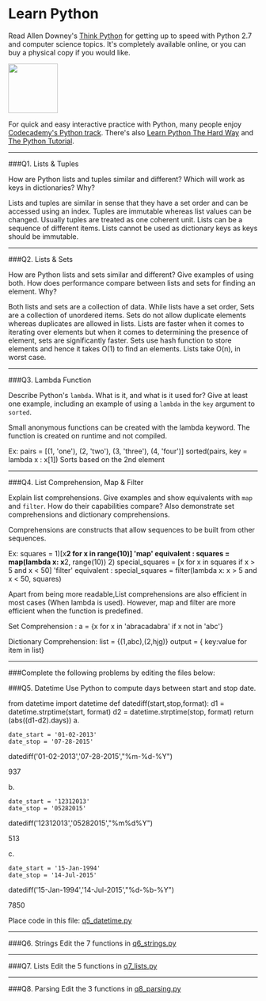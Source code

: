 # Learn Python

Read Allen Downey's [Think Python](http://www.greenteapress.com/thinkpython/) for getting up to speed with Python 2.7 and computer science topics. It's completely available online, or you can buy a physical copy if you would like.

<a href="http://www.greenteapress.com/thinkpython/"><img src="img/think_python.png" style="width: 100px;" target="_blank"></a>

For quick and easy interactive practice with Python, many people enjoy [Codecademy's Python track](http://www.codecademy.com/en/tracks/python). There's also [Learn Python The Hard Way](http://learnpythonthehardway.org/book/) and [The Python Tutorial](https://docs.python.org/2/tutorial/).

---

###Q1. Lists &amp; Tuples

How are Python lists and tuples similar and different? Which will work as keys in dictionaries? Why?

Lists and tuples are similar in sense that they have a set order and can be accessed using an index. Tuples are immutable whereas list values can be changed. Usually tuples are treated as one coherent unit. Lists can be a sequence of different items. Lists cannot be used as dictionary keys as keys should be immutable.

---

###Q2. Lists &amp; Sets

How are Python lists and sets similar and different? Give examples of using both. How does performance compare between lists and sets for finding an element. Why?

Both lists and sets are a collection of data. While lists have a set order, Sets are a collection of unordered items. Sets do not allow duplicate elements whereas duplicates are allowed in lists.
Lists are faster when it comes to iterating over elements but when it comes to determining the presence of element, sets are significantly faster. Sets use hash function to store elements and hence it takes O(1) to find an elements. Lists take O(n), in worst case.

---

###Q3. Lambda Function

Describe Python's `lambda`. What is it, and what is it used for? Give at least one example, including an example of using a `lambda` in the `key` argument to `sorted`.

Small anonymous functions can be created with the lambda keyword. The function is created on runtime and not compiled.

Ex:
pairs = [(1, 'one'), (2, 'two'), (3, 'three'), (4, 'four')]
sorted(pairs, key = lambda x : x[1])
Sorts based on the 2nd element 

---

###Q4. List Comprehension, Map &amp; Filter

Explain list comprehensions. Give examples and show equivalents with `map` and `filter`. How do their capabilities compare? Also demonstrate set comprehensions and dictionary comprehensions.

Comprehensions are constructs that allow sequences to be built from other sequences. 

Ex:  squares = 1)[x**2 for x in range(10)]
    'map' equivalent : squares = map(lambda x: x**2, range(10))
     2) special_squares = [x for x in squares if x > 5 and x < 50]
     'filter' equivalent : special_squares = filter(lambda x: x > 5 and x < 50, squares)

Apart from being more readable,List comprehensions are also efficient in most cases (When lambda is used). However, map and filter are more efficient when the function is predefined.

Set Comprehension :
a = {x for x in 'abracadabra' if x not in 'abc'}

Dictionary Comprehension:
list = {(1,abc),(2,hjg)}
output = { key:value for item in list}

---

###Complete the following problems by editing the files below:

###Q5. Datetime
Use Python to compute days between start and stop date.  

from datetime import datetime
def datediff(start,stop,format):
 d1 = datetime.strptime(start, format)
 d2 = datetime.strptime(stop, format)
 return (abs((d1-d2).days)) 
a.  

```
date_start = '01-02-2013'    
date_stop = '07-28-2015'
```
datediff('01-02-2013','07-28-2015',"%m-%d-%Y")

937

b.  
```
date_start = '12312013'  
date_stop = '05282015'  
```
 datediff('12312013','05282015',"%m%d%Y")
 
513

c.  
```
date_start = '15-Jan-1994'      
date_stop = '14-Jul-2015'  
```
datediff('15-Jan-1994','14-Jul-2015',"%d-%b-%Y")

7850

Place code in this file: [q5_datetime.py](python/q5_datetime.py)

---

###Q6. Strings
Edit the 7 functions in [q6_strings.py](python/q6_strings.py)

---

###Q7. Lists
Edit the 5 functions in [q7_lists.py](python/q7_lists.py)

---

###Q8. Parsing
Edit the 3 functions in [q8_parsing.py](python/q8_parsing.py)





